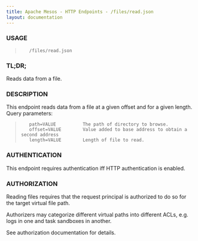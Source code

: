 ```yaml
---
title: Apache Mesos - HTTP Endpoints - /files/read.json
layout: documentation
---
```

<!--- This is an automatically generated file. DO NOT EDIT! --->

### USAGE ###
>        /files/read.json

### TL;DR; ###
Reads data from a file.

### DESCRIPTION ###
This endpoint reads data from a file at a given offset and for
a given length.
Query parameters:

>        path=VALUE          The path of directory to browse.
>        offset=VALUE        Value added to base address to obtain a second address
>        length=VALUE        Length of file to read.


### AUTHENTICATION ###
This endpoint requires authentication iff HTTP authentication is
enabled.

### AUTHORIZATION ###
Reading files requires that the request principal is 
authorized to do so for the target virtual file path.

Authorizers may categorize different virtual paths into
different ACLs, e.g. logs in one and task sandboxes in
another.

See authorization documentation for details.